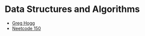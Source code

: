 <h1> Data Structures and Algorithms </h1>

* [Greg Hogg](https://www.youtube.com/watch?v=aWKEBEg55ps&list=PLKYEe2WisBTFEr6laH5bR2J19j7sl5O8R)
* [Neetcode 150](https://neetcode.io/practice?tab=neetcode150)
